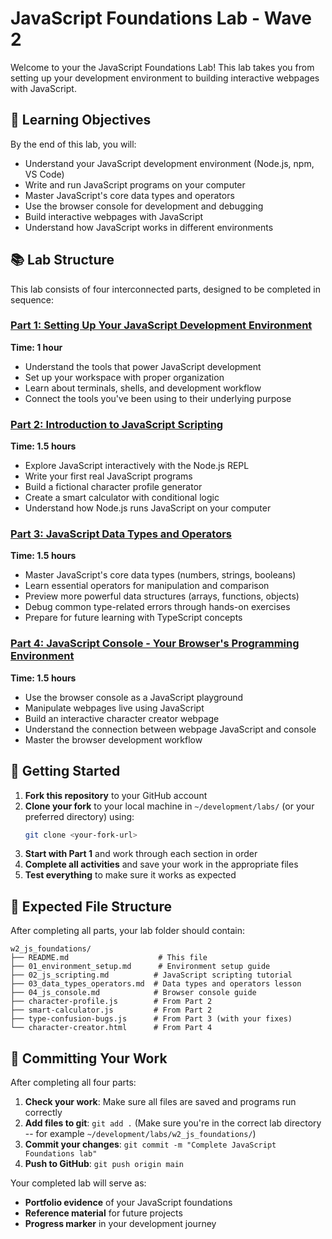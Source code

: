 # JavaScript Foundations Lab - Wave 2

Welcome to your the JavaScript Foundations Lab! This lab takes you from setting up your development environment to building interactive webpages with JavaScript.

## 🎯 Learning Objectives

By the end of this lab, you will:
- Understand your JavaScript development environment (Node.js, npm, VS Code)
- Write and run JavaScript programs on your computer
- Master JavaScript's core data types and operators
- Use the browser console for development and debugging
- Build interactive webpages with JavaScript
- Understand how JavaScript works in different environments

## 📚 Lab Structure

This lab consists of four interconnected parts, designed to be completed in sequence:

### [Part 1: Setting Up Your JavaScript Development Environment](./01_environment_setup.md)
**Time: 1 hour**
- Understand the tools that power JavaScript development
- Set up your workspace with proper organization
- Learn about terminals, shells, and development workflow
- Connect the tools you've been using to their underlying purpose

### [Part 2: Introduction to JavaScript Scripting](./02_js_scripting.md)
**Time: 1.5 hours**
- Explore JavaScript interactively with the Node.js REPL
- Write your first real JavaScript programs
- Build a fictional character profile generator
- Create a smart calculator with conditional logic
- Understand how Node.js runs JavaScript on your computer

### [Part 3: JavaScript Data Types and Operators](./03_data_types_operators.md)
**Time: 1.5 hours**
- Master JavaScript's core data types (numbers, strings, booleans)
- Learn essential operators for manipulation and comparison
- Preview more powerful data structures (arrays, functions, objects)
- Debug common type-related errors through hands-on exercises
- Prepare for future learning with TypeScript concepts

### [Part 4: JavaScript Console - Your Browser's Programming Environment](./04_js_console.md)
**Time: 1.5 hours**
- Use the browser console as a JavaScript playground
- Manipulate webpages live using JavaScript
- Build an interactive character creator webpage
- Understand the connection between webpage JavaScript and console
- Master the browser development workflow

## 🚀 Getting Started

1. **Fork this repository** to your GitHub account
2. **Clone your fork** to your local machine in `~/development/labs/` (or your preferred directory) using:
   ```bash
   git clone <your-fork-url>
   ```
3. **Start with Part 1** and work through each section in order
4. **Complete all activities** and save your work in the appropriate files
5. **Test everything** to make sure it works as expected

## 📁 Expected File Structure

After completing all parts, your lab folder should contain:

```
w2_js_foundations/
├── README.md                    # This file
├── 01_environment_setup.md      # Environment setup guide
├── 02_js_scripting.md          # JavaScript scripting tutorial
├── 03_data_types_operators.md  # Data types and operators lesson
├── 04_js_console.md            # Browser console guide
├── character-profile.js        # From Part 2
├── smart-calculator.js         # From Part 2
├── type-confusion-bugs.js      # From Part 3 (with your fixes)
└── character-creator.html      # From Part 4
```

## 📝 Committing Your Work

After completing all four parts:

1. **Check your work**: Make sure all files are saved and programs run correctly
2. **Add files to git**: `git add .` (Make sure you're in the correct lab directory -- for example `~/development/labs/w2_js_foundations/`)
3. **Commit your changes**: `git commit -m "Complete JavaScript Foundations lab"`
4. **Push to GitHub**: `git push origin main`

Your completed lab will serve as:
- **Portfolio evidence** of your JavaScript foundations
- **Reference material** for future projects
- **Progress marker** in your development journey
